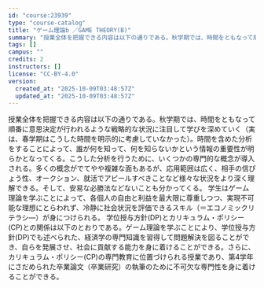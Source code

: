 ```yaml
---
id: "course:23939"
type: "course-catalog"
title: "ゲーム理論b ／GAME THEORY(B)"
summary: "授業全体を把握できる内容は以下の通りである。秋学期では、時間をともなって順番に意思決定が行われるような戦略的な状況に注目して学びを深めていく（実は、春学期はこうした時間を明示的に考慮していなかった）。時間を含めた分析をすることによって、誰が…"
tags: []
campus: ""
credits: 2
instructors: []
license: "CC-BY-4.0"
version:
  created_at: "2025-10-09T03:48:57Z"
  updated_at: "2025-10-09T03:48:57Z"
---
```

授業全体を把握できる内容は以下の通りである。秋学期では、時間をともなって順番に意思決定が行われるような戦略的な状況に注目して学びを深めていく（実は、春学期はこうした時間を明示的に考慮していなかった）。時間を含めた分析をすることによって、誰が何を知って、何を知らないかという情報の重要性が明らかとなってくる。こうした分析を行うために、いくつかの専門的な概念が導入される。多くの概念がでてやや複雑な面もあるが、応用範囲は広く、相手の信ぴょう性、オークション、就活でアピールすべきことなど様々な状況をより深く理解できる。そして、安易な必勝法などないことも分かってくる。 学生はゲーム理論を学ぶことによって、各個人の自由と利益を最大限に尊重しつつ、実現不可能な理想にとらわれず、冷静に社会状況を評価できるスキル（＝エコノミックリテラシ―）が身につけられる。 学位授与方針(DP)とカリキュラム・ポリシー(CP)との関係は以下のとおりである。ゲーム理論を学ぶことにより、学位授与方針(DP)でも述べられた、経済学の専門知識を習得して問題解決を図ることができ、自らを発展させ、社会に貢献する能力を身に着けることができる。さらに、カリキュラム・ポリシー(CP)の専門教育に位置づけられる授業であり、第4学年にさだめられた卒業論文（卒業研究）の執筆のために不可欠な専門性を身に着けることができる。
